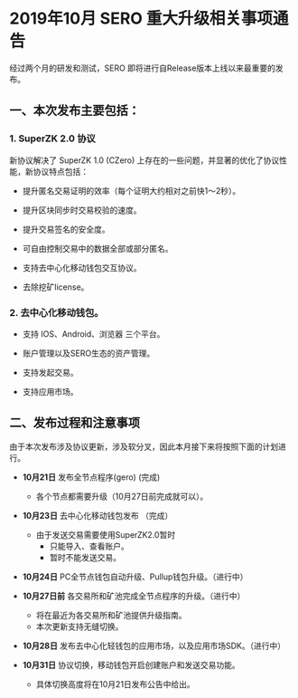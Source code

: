 # 2019年10月 SERO 重大升级相关事项通告

经过两个月的研发和测试，SERO 即将进行自Release版本上线以来最重要的发布。



## 一、本次发布主要包括：

### 1. SuperZK 2.0 协议

新协议解决了 SuperZK 1.0 (CZero) 上存在的一些问题，并显著的优化了协议性能，新协议特点包括：

* 提升匿名交易证明的效率（每个证明大约相对之前快1～2秒）。

* 提升区块同步时交易校验的速度。

* 提升交易签名的安全度。

* 可自由控制交易中的数据全部或部分匿名。

* 支持去中心化移动钱包交互协议。

* 去除挖矿license。

### 2. 去中心化移动钱包。

* 支持 IOS、Android、浏览器 三个平台。

* 账户管理以及SERO生态的资产管理。

* 支持发起交易。

* 支持应用市场。



## 二、发布过程和注意事项

由于本次发布涉及协议更新，涉及软分叉，因此本月接下来将按照下面的计划进行。

* **10月21日** 发布全节点程序(gero) (完成)
  * 各个节点都需要升级（10月27日前完成就可以）。

* **10月23日** 去中心化移动钱包发布 （完成）
  * 由于发送交易需要使用SuperZK2.0暂时
     * 只能导入、查看账户。
     * 暂时不能发送交易。 

* **10月24日** PC全节点钱包自动升级、Pullup钱包升级。（进行中）

* **10月27日前** 各交易所和矿池完成全节点程序的升级。（进行中）
   * 将在最近为各交易所和矿池提供升级指南。
   * 本次更新支持无缝切换。

* **10月28日** 发布去中心化轻钱包的应用市场，以及应用市场SDK。（进行中）

* **10月31日** 协议切换，移动钱包开启创建账户和发送交易功能。
   * 具体切换高度将在10月21日发布公告中给出。